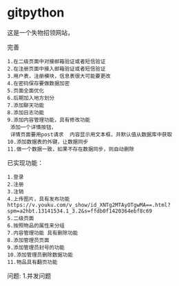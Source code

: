 # gitpython


这是一个失物招领网站，

完善

    1.在二级页面中对接邮箱验证或者短信验证
    2.在注册页面中接入邮箱验证或者短信验证
    3.用户表，注册模块，信息表很大可能要更改
    4.在密码保存要做数据加密
    5.页面全面优化
    6.后期加入地方划分
    7.添加聊天功能
    8.添加日志功能
    9.添加内容管理功能，具有修改功能
     添加一个详情按钮，
     详情页面要用post请求  内容显示用文本框，并默认值从数据库中获取
    10.添加数据表的外键，让数据同步
    11.做一个数据一致，如果不存在数据同步，则自动删除 

已实现功能：

    1.登录
    2.注册
    3.注销
    4.上传图片，具有发布功能https://v.youku.com/v_show/id_XNTg2MTAyOTgwMA==.html?spm=a2hbt.13141534.1_3.2&s=ffdb0f1420364ebf8c69
    5.二级页面
    6.按照物品的属性来分组
    7.内容管理功能 具有删除功能
    8.添加管理员页面
    9.添加管理员封号的功能
    10.添加管理员删除数据功能
    11.物品具有翻页功能
问题:
    1.并发问题 
